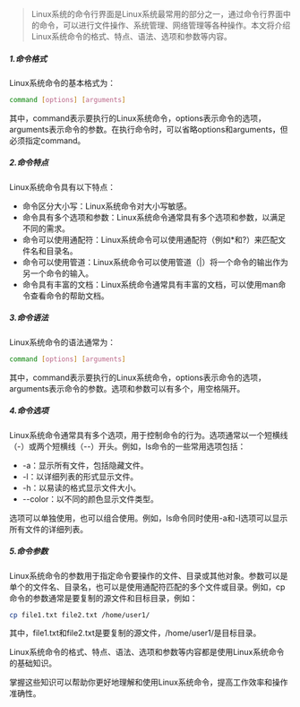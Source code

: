 > Linux系统的命令行界面是Linux系统最常用的部分之一，通过命令行界面中的命令，可以进行文件操作、系统管理、网络管理等各种操作。本文将介绍Linux系统命令的格式、特点、语法、选项和参数等内容。
>

##### 1.命令格式

Linux系统命令的基本格式为：

```bash
command [options] [arguments]
```

其中，command表示要执行的Linux系统命令，options表示命令的选项，arguments表示命令的参数。在执行命令时，可以省略options和arguments，但必须指定command。

##### 2.命令特点

Linux系统命令具有以下特点：

- 命令区分大小写：Linux系统命令对大小写敏感。
- 命令具有多个选项和参数：Linux系统命令通常具有多个选项和参数，以满足不同的需求。
- 命令可以使用通配符：Linux系统命令可以使用通配符（例如*和?）来匹配文件名和目录名。
- 命令可以使用管道：Linux系统命令可以使用管道（|）将一个命令的输出作为另一个命令的输入。
- 命令具有丰富的文档：Linux系统命令通常具有丰富的文档，可以使用man命令查看命令的帮助文档。

##### 3.命令语法

Linux系统命令的语法通常为：

```bash
command [options] [arguments]
```

其中，command表示要执行的Linux系统命令，options表示命令的选项，arguments表示命令的参数。选项和参数可以有多个，用空格隔开。

##### 4.命令选项

Linux系统命令通常具有多个选项，用于控制命令的行为。选项通常以一个短横线（-）或两个短横线（--）开头。例如，ls命令的一些常用选项包括：

- -a：显示所有文件，包括隐藏文件。
- -l：以详细列表的形式显示文件。
- -h：以易读的格式显示文件大小。
- --color：以不同的颜色显示文件类型。

选项可以单独使用，也可以组合使用。例如，ls命令同时使用-a和-l选项可以显示所有文件的详细列表。

##### 5.命令参数

Linux系统命令的参数用于指定命令要操作的文件、目录或其他对象。参数可以是单个的文件名、目录名，也可以是使用通配符匹配的多个文件或目录。例如，cp命令的参数通常是要复制的源文件和目标目录，例如：

```bash
cp file1.txt file2.txt /home/user1/
```

其中，file1.txt和file2.txt是要复制的源文件，/home/user1/是目标目录。

Linux系统命令的格式、特点、语法、选项和参数等内容都是使用Linux系统命令的基础知识。

掌握这些知识可以帮助你更好地理解和使用Linux系统命令，提高工作效率和操作准确性。